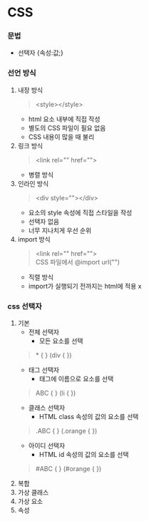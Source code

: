 # CSS

### 문법 
- 선택자 {속성:값;}

### 선언 방식
1. 내장 방식
    > \<style>\</style>
    - html 요소 내부에 직접 작성
    - 별도의 CSS 파일이 필요 없음
    - CSS 내용이 많을 때 불리
2. 링크 방식
    > \<link rel="" href="">
    - 병렬 방식
3. 인라인 방식
    > \<div style="">\</div>
    - 요소의 style 속성에 직접 스타일을 작성
    - 선택자 없음
    - 너무 지나치게 우선 순위
4. import 방식
    > \<link rel="" href=""> <br>
    > CSS 파일에서 @import url("")
    - 직렬 방식
    - import가 실행되기 전까지는 html에 적용 x

### css 선택자
1. 기본
    - 전체 선택자
        - 모든 요소를 선택
    > \* { } (div { })
    - 태그 선택자
        - 태그에 이름으로 요소를 선택
    > ABC { } (li { })
    - 클래스 선택자
        - HTML class 속성의 값의 요소를 선택
    > .ABC { } (.orange { })
    - 아이디 선택자
        - HTML id 속성의 값의 요소를 선택
    > #ABC { } (#orange { })
2. 복합
3. 가상 클래스
4. 가상 요소
5. 속성
